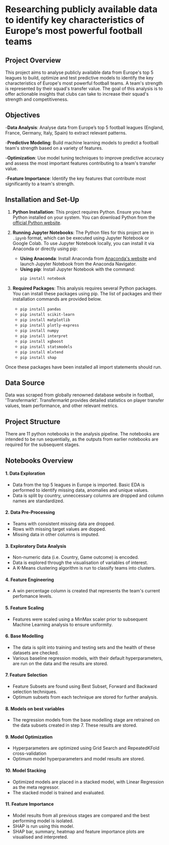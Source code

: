 # Researching publicly available data to identify key characteristics of Europe’s most powerful football teams

## Project Overview

This project aims to analyse publicly available data from Europe's top 5 leagues to build, optimize and test predictive models to identify the key characteristics of Europe's most powerful football teams. A team's strength is represented by their squad's transfer value. The goal of this analysis is to offer actionable insights that clubs can take to increase their squad's strength and competitiveness.

## Objectives

-**Data Analysis**: Analyse data from Europe’s top 5 football leagues (England, France, Germany, Italy, Spain) to extract relevant patterns.

-**Predictive Modeling**: Build machine learning models to predict a football team's strength based on a variety of features.

-**Optimization**: Use model tuning techniques to improve predictive accuracy and assess the most important features contributing to a team's transfer value.

-**Feature Importance**: Identify the key features that contribute most significantly to a team's strength.

## Installation and Set-Up

1. **Python Installation**: This project requires Python. Ensure you have Python installed on your system. You can download Python from the [official Python website](https://www.python.org/downloads/).

2. **Running Jupyter Notebooks**: The Python files for this project are in `.ipynb` format, which can be executed using Jupyter Notebook or Google Colab. To use Jupyter Notebook locally, you can install it via Anaconda or directly using pip:
   - **Using Anaconda**: Install Anaconda from [Anaconda's website](https://www.anaconda.com/products/distribution) and launch Jupyter Notebook from the Anaconda Navigator.
   - **Using pip**: Install Jupyter Notebook with the command:
     ```bash
     pip install notebook
     ```
     
3. **Required Packages**: This analysis requires several Python packages. You can install these packages using pip. The list of packages and their installation commands are provided below.

   - `pip install pandas`
   - `pip install scikit-learn`
   - `pip install matplotlib`
   - `pip install plotly-express`
   - `pip install numpy`
   - `pip install interpret`
   - `pip install xgboost`
   - `pip install statsmodels`
   - `pip install mlxtend`
   - `pip install shap`
      
Once these packages have been installed all import statements should run.

## Data Source

Data was scraped from globally renowned database website in football, 'Transfermarkt'. Transfermarkt provides detailed statistics on player transfer values, team performance, and other relevant metrics.

## Project Structure

There are 11 python notebooks in the analysis pipeline. The notebooks are intended to be run sequentially, as the outputs from earlier notebooks are required for the subsequent stages.

## Notebooks Overview
#### 1. Data Exploration 
   - Data from the top 5 leagues in Europe is imported. Basic EDA is performed to identify missing data, anomalies and unique values.
   - Data is split by country, unneccessary columns are dropped and column names are standardized. 

#### 2. Data Pre-Processing
   - Teams with consistent missing data are dropped.
   - Rows with missing target values are dopped.
   - Missing data in other columns is imputed.

#### 3. Exploratory Data Analysis 
   - Non-numeric data (i.e. Country, Game outcome) is encoded.
   - Data is explored through the visualisation of variables of interest.
   - A K-Means clustering algorithm is run to classify teams into clusters.
     
#### 4. Feature Engineering
   - A win percentage column is created that represents the team's current perfomance levels.
      
#### 5. Feature Scaling
   - Features were scaled using a MinMax scaler prior to subsequent Machine Learning analysis to ensure uniformity.
     
#### 6. Base Modelling
   - The data is split into training and testing sets and the health of these datasets are checked. 
   - Various baseline regression models, with their default hyperparameters, are run on the data and the results are stored.
     
#### 7. Feature Selection 
   - Feature Subsets are found using Best Subset, Forward and Backward selection techniques.
   - Optimum subsets from each technique are stored for further analysis.
     
#### 8. Models on best variables
   - The regression models from the base modelling stage are retrained on the data subsets created in step 7. These results are stored.

#### 9. Model Optimization 
   - Hyperparameters are optimized using Grid Search and RepeatedKFold cross-validation
   - Optimum model hyperparameters and model results are stored.
     
#### 10. Model Stacking 
   - Optimized models are placed in a stacked model, with Linear Regression as the meta regressor. 
   - The stacked model is trained and evaluated.
     
#### 11. Feature Importance
   - Model results from all previous stages are compared and the best performing model is isolated.
   - SHAP is run using this model.
   - SHAP bar, summary, heatmap and feature importance plots are visualised and interpreted. 


